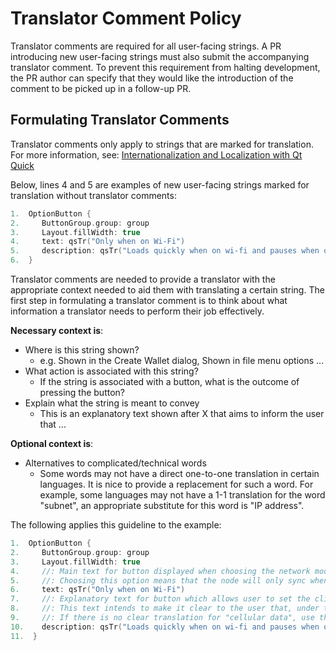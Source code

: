 # Translator Comment Policy

Translator comments are required for all user-facing strings. A PR introducing
new user-facing strings must also submit the accompanying translator comment.
To prevent this requirement from halting development, the PR author can specify
that they would like the introduction of the comment to be picked up in a follow-up PR.

## Formulating Translator Comments

Translator comments only apply to strings that are marked for translation.
For more information, see:
[Internationalization and Localization with Qt Quick](https://doc.qt.io/qt-5/qtquick-internationalization.html)

Below, lines 4 and 5 are examples of new user-facing strings marked for
translation without translator comments:

```c++
1.  OptionButton {
2.     ButtonGroup.group: group
3.     Layout.fillWidth: true
4.     text: qsTr("Only when on Wi-Fi")
5.     description: qsTr("Loads quickly when on wi-fi and pauses when on cellular data.")
6.  }
```

Translator comments are needed to provide a translator with the appropriate
context needed to aid them with translating a certain string.
The first step in formulating a translator comment is to think about what
information a translator needs to perform their job effectively.

**Necessary context is**:
- Where is this string shown?
  - e.g. Shown in the Create Wallet dialog, Shown in file menu options ...
- What action is associated with this string?
  - If the string is associated with a button, what is the outcome of pressing the button?
- Explain what the string is meant to convey
  - This is an explanatory text shown after X that aims to inform the user that ...

**Optional context is**:
- Alternatives to complicated/technical words
  - Some words may not have a direct one-to-one translation in certain languages.
    It is nice to provide a replacement for such a word. For example,
    some languages may not have a 1-1 translation for the word "subnet",
    an appropriate substitute for this word is "IP address".

The following applies this guideline to the example:

```c++
1.  OptionButton {
2.     ButtonGroup.group: group
3.     Layout.fillWidth: true
4.     //: Main text for button displayed when choosing the network mode the client will run in.
5.     //: Choosing this option means that the node will only sync when the device is connected to a wireless internet connection.
6.     text: qsTr("Only when on Wi-Fi")
7.     //: Explanatory text for button which allows user to set the client to only load when connected to wifi.
8.     //: This text intends to make it clear to the user that, under this mode, their node will not sync if connected to cellular data.
9.     //: If there is no clear translation for "cellular data", use the translation for "mobile data"
10.    description: qsTr("Loads quickly when on wi-fi and pauses when on cellular data.")
11.  }
```
